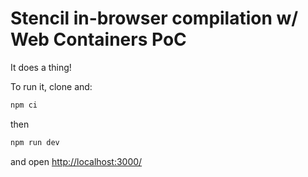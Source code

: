 # Stencil in-browser compilation w/ Web Containers PoC

It does a thing!

To run it, clone and:

```sh
npm ci
```

then

```sh
npm run dev
```

and open <http://localhost:3000/>
